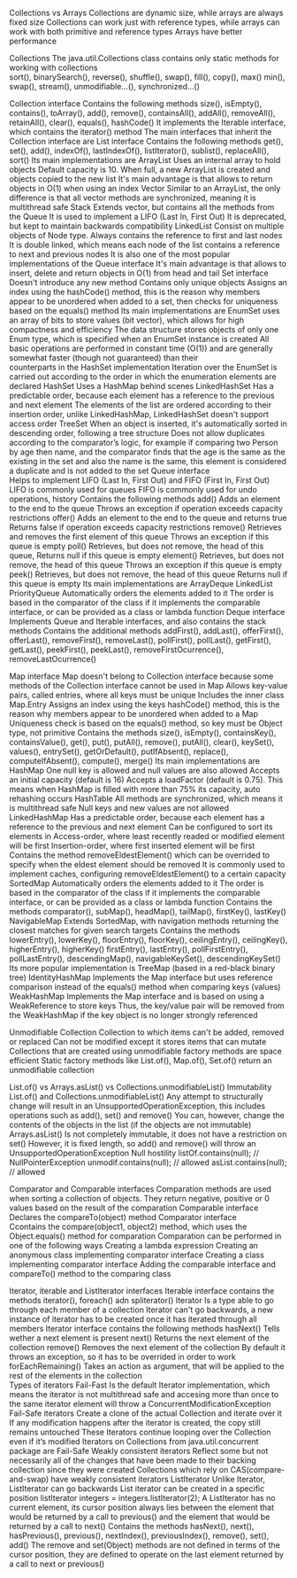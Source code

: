 Collections vs Arrays
  Collections are dynamic size, while arrays are always fixed size
  Collections can work just with reference types, while arrays can work with both primitive and reference types
  Arrays have better performance

Collections 
  The java.util.Collections class contains only static methods for working with collections    
    sort(), binarySearch(), reverse(), shuffle(), swap(), fill(), copy(), max()
    min(), swap(), stream(), unmodifiable...(), synchronized...()
  
Collection interface 
  Contains the following methods
    size(), isEmpty(), contains(), toArray(), add(), remove(), containsAll(), addAll(), removeAll(), 
    retainAll(), clear(), equals(), hashCode()
    It implements the Iterable interface, which contains the iterator() method
  The main interfaces that inherit the Collection interface are
    List interface
      Contains the following methods
        get(), set(), add(), indexOf(), lastIndexOf(), listIterator(), sublist(), replaceAll(), sort()
      Its main implementations are
        ArrayList
          Uses an internal array to hold objects
          Default capacity is 10. When full, a new ArrayList is created and objects copied to the new list
          It's main advantage is that allows to return objects in O(1) when using an index
        Vector
          Similar to an ArrayList, the only difference is that all vector methods are synchronized, meaning it is multithread safe
        Stack
          Extends vector, but contains all the methods from the Queue
          It is used to implement a LIFO (Last In, First Out)
          It is deprecated, but kept to maintain backwards compatibility
        LinkedList
          Consist on multiple objects of Node type. Always contains the reference to first and last nodes
          It is double linked, which means each node of the list contains a reference to next and previous nodes
          It is also one of the most popular implementations of the Queue interface
          It's main advantage is that allows to insert, delete and return objects in O(1) from head and tail
    Set interface
      Doesn't introduce any new method
      Contains only unique objects
      Assigns an index using the hashCode() method, this is the reason why members appear to be unordered when added to a set,
        then checks for uniqueness based on the equals() method
      Its main implementations are
        EnumSet
          uses an array of bits to store values ​​(bit vector), which allows for high compactness and efficiency
          The data structure stores objects of only one Enum type, which is specified when an EnumSet instance is created
          All basic operations are performed in constant time (O(1)) and are generally somewhat faster (though not guaranteed) than their       
            counterparts in the HashSet implementation
          Iteration over the EnumSet is carried out according to the order in which the enumeration elements are declared
        HashSet
          Uses a HashMap behind scenes
        LinkedHashSet
          Has a predictable order, because each element has a reference to the previous and next element
          The elements of the list are ordered according to their insertion order,
            unlike LinkedHashMap, LinkedHashSet doesn't support access order
        TreeSet
          When an object is inserted, it's automatically sorted in descending order, following a tree structure
          Does not allow duplicates according to the comparator’s logic, for example
            if comparing two Person by age then name, and the comparator finds that the age is the same as the existing in the set 
            and also the name is the same, this element is considered a duplicate and is not added to the set
    Queue interface      
      Helps to implement LIFO (Last In, First Out) and FIFO (First In, First Out)
        LIFO is commonly used for queues
        FIFO is commonly used for undo operations, history
      Contains the following methods
        add() 
          Adds an element to the end to the queue
          Throws an exception if operation exceeds capacity restrictions
        offer() 
          Adds an element to the end to the queue and returns true
          Returns false if operation exceeds capacity restrictions
        remove() 
          Retrieves and removes the first element of this queue
          Throws an exception if this queue is empty 
        poll()
          Retrieves, but does not remove, the head of this queue, 
          Returns null if this queue is empty
        element()
          Retrieves, but does not remove, the head of this queue
          Throws an exception if this queue is empty
        peek()
          Retrieves, but does not remove, the head of this queue 
          Returns null if this queue is empty
      Its main implementations are
        ArrayDeque
        LinkedList
        PriorityQueue
          Automatically orders the elements added to it
          The order is based in the comparator of the class if it implements the comparable interface,
            or can be provided as a class or lambda function
      Deque interface 
        Implements Queue and Iterable interfaces, and also contains the stack methods
        Contains the additional methods
          addFirst(), addLast(), offerFirst(), offerLast(), removeFirst(), removeLast(), pollFirst(), pollLast(),
          getFirst(), getLast(), peekFirst(), peekLast(), removeFirstOcurrence(), removeLastOcurrence()

Map interface
  Map doesn't belong to Collection interface because some methods of the Collection interface cannot be used in Map
  Allows key-value pairs, called entries, where all keys must be unique
  Includes the inner class Map.Entry
  Assigns an index using the keys hashCode() method, 
    this is the reason why members appear to be unordered when added to a Map
  Uniqueness check is based on the equals() method,
    so key must be Object type, not primitive
  Contains the methods
    size(), isEmpty(), containsKey(), containsValue(), get(), put(), putAll(),
    remove(), putAll(), clear(), keySet(), values(), entrySet(), getOrDefault(),
    putIfAbsent(), replace(), computeIfAbsent(), compute(), merge()
  Its main implementations are
    HashMap
      One null key is allowed and null values are also allowed
      Accepts an initial capacity (default is 16)
      Accepts a loadFactor (default is 0.75). 
        This means when HashMap is filled with more than 75% its capacity, auto rehashing occurs
    HashTable
      All methods are synchronized, which means it is multithread safe
      Null keys and new values are not allowed
    LinkedHashMap
      Has a predictable order, because each element has a reference to the previous and next element
      Can be configured to sort its elements in 
        Access-order, where least recently readed or modified element will be first
        Insertion-order, where first inserted element will be first
      Contains the method removeEldestElement() which can be overrided to specify when the eldest element should be removed
      It is commonly used to implement caches, configuring removeEldestElement() to a certain capacity
    SortedMap
      Automatically orders the elements added to it
      The order is based in the comparator of the class if it implements the comparable interface,
        or can be provided as a class or lambda function
      Contains the methods 
        comparator(), subMap(), headMap(), tailMap(), firstKey(), lastKey()
    NavigableMap
      Extends SortedMap, with navigation methods returning the closest matches for given search targets
      Contains the methods
        lowerEntry(), lowerKey(), floorEntry(), floorKey(), ceilingEntry(), ceilingKey(), higherEntry(), higherKey()
        firstEntry(), lastEntry(), pollFirstEntry(), pollLastEntry(), descendingMap(), navigableKeySet(), descendingKeySet()
      Its more popular implementation is TreeMap (based in a red-black binary tree)
    IdentityHashMap
      Implements the Map interface but uses reference comparison instead of the equals() method when comparing keys (values)
    WeakHashMap 
      Implements the Map interface and is based on using a WeakReference to store keys
        Thus, the key/value pair will be removed from the WeakHashMap if the key object is no longer strongly referenced

Unmodifiable Collection
  Collection to which items can't be added, removed or replaced
  Can not be modified except it stores items that can mutate
  Collections that are created using unmodifiable factory methods are space efficient
  Static factory methods like List.of(), Map.of(), Set.of() return an unmodifiable collection

List.of() vs Arrays.asList() vs Collections.unmodifiableList()
  Immutability
    List.of() and Collections.unmodifiableList()
      Any attempt to structurally change will result in an UnsupportedOperationException, 
        this includes operations such as add(), set() and remove()
      You can, however, change the contents of the objects in the list (if the objects are not immutable)
    Arrays.asList()
      Is not completely immutable, it does not have a restriction on set()
      However, it is fixed length, so add() and remove() will throw an UnsupportedOperationException
  Null hostility
    listOf.contains(null);  // NullPointerException
    unmodif.contains(null); // allowed
    asList.contains(null);  // allowed

Comparator and Comparable interfaces
  Comparation methods are used when sorting a collection of objects. They return negative, positive or 0 values based on the result of the comparation
  Comparable interface
    Declares the compareTo(object) method
  Comparator interface  
    Ccontains the compare(object1, object2) method, which uses the Object.equals() method for comparation
  Comparation can be performed in one of the following ways
    Creating a lambda expression
    Creating an anonymous class implementing comparator interface
    Creating a class implementing comparator interface
    Adding the comparable interface and compareTo() method to the comparing class
  
Iterator, iterable and ListIterator interfaces
  Iterable interface contains the methods iterator(), foreach() adn spliterator()
  Iterator
    Is a type able to go through each member of a collection
    Iterator can't go backwards, a new instance of iterator has to be created once it has iterated through all members
    Iterator interface contains the following methods
      hasNext()
        Tells wether a next element is present
      next()
        Returns the next element of the collection
      remove() 
        Removes the next element of the collection
        By default it throws an exception, so it has to be overrided in order to work
      forEachRemaining()
        Takes an action as argument, that will be applied to the rest of the elements in the collection      
    Types of iterators
      Fail-Fast
        Is the default Iterator implementation, which means the iterator is not multithread safe and 
          accesing more than once to the same iterator element will throw a ConcurrentModificationException
      Fail-Safe iterators 
        Create a clone of the actual Collection and iterate over it
        If any modification happens after the iterator is created, the copy still remains untouched
        These Iterators continue looping over the Collection even if it’s modified
        Iterators on Collections from java.util.concurrent package are Fail-Safe
      Weakly consistent iterators
        Reflect some but not necessarily all of the changes that have been made to their backing collection since they were created
        Collections which rely on CAS(compare-and-swap) have weakly consistent iterators
  ListIterator
    Unlike Iterator, ListIterator can go backwards
    List iterator can be created in a specific position
      listIterator integers = integers.listIterator(2);
    A ListIterator has no current element,
      its cursor position always lies between the element that would be returned by a call to previous() 
      and the element that would be returned by a call to next()
    Contains the methods
      hasNext(), next(), hasPrevious(), previous(), nextIndex(), previousIndex(), remove(), set(), add()
    The remove and set(Object) methods are not defined in terms of the cursor position,
      they are defined to operate on the last element returned by a call to next or previous()